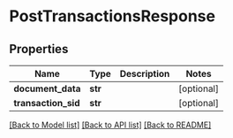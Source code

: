 # PostTransactionsResponse

## Properties
Name | Type | Description | Notes
------------ | ------------- | ------------- | -------------
**document_data** | **str** |  | [optional] 
**transaction_sid** | **str** |  | [optional] 

[[Back to Model list]](../README.md#documentation-for-models) [[Back to API list]](../README.md#documentation-for-api-endpoints) [[Back to README]](../README.md)


